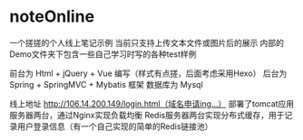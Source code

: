 # noteOnline
一个搓搓的个人线上笔记示例
当前只支持上传文本文件或图片后的展示
内部的Demo文件夹下包含一些自己学习时写的各种test样例

前台为 Html + jQuery + Vue 编写（样式有点搓，后面考虑采用Hexo）
后台为 Spring + SpringMVC + Mybatis 框架
数据库为 Mysql

线上地址 http://106.14.200.149/login.html（域名申请ing...）
部署了tomcat应用服务器两台，通过Nginx实现负载均衡
Redis服务器两台实现分布式缓存，用于记录用户登录信息（有一个自己实现的简单的Redis链接池）
